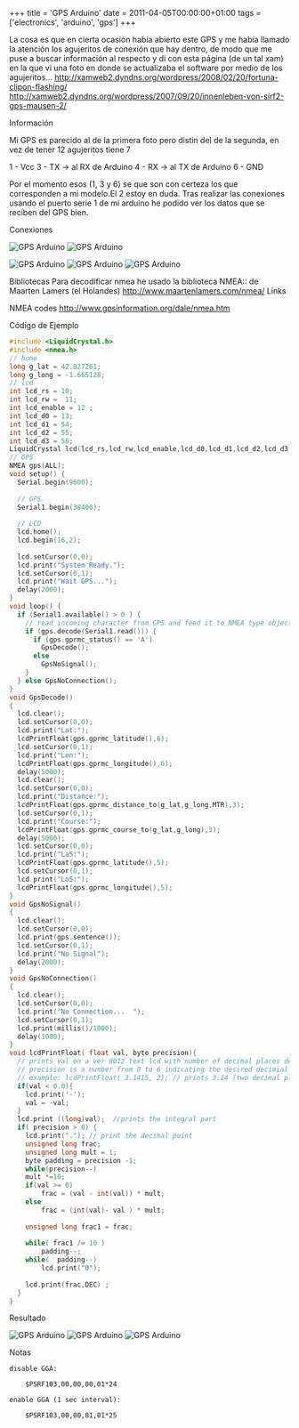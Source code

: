 +++
title = 'GPS Arduino'
date = 2011-04-05T00:00:00+01:00
tags = ['electronics', 'arduino', 'gps']
+++

La cosa es que en cierta ocasión había abierto este GPS y me había llamado la atención los agujeritos de conexión que hay dentro, de modo que me puse a buscar información al respecto y di con esta página (de un tal xam) en la que vi una foto en donde se actualizaba el software por medio de los agujeritos…
http://xamweb2.dyndns.org/wordpress/2008/02/20/fortuna-clipon-flashing/
http://xamweb2.dyndns.org/wordpress/2007/09/20/innenleben-von-sirf2-gps-mausen-2/

Información

Mi GPS es parecido al de la primera foto pero distin del de la segunda, en vez de tener 12 agujeritos tiene 7

1 - Vcc
3 - TX      -> al RX de Arduino
4 - RX      -> al TX de Arduino
6 - GND

Por el momento esos (1, 3 y 6) se que son con certeza los que corresponden a mi modelo.El 2 estoy en duda.
Tras realizar las conexiones usando el puerto serie 1 de mi arduino he podido ver los datos que se reciben del GPS bien.

Conexiones

![GPS Arduino](/images/Electronics/gps1.jpg)
![GPS Arduino](/images/Electronics/gps2.jpg)

![GPS Arduino](/images/Electronics/gps3.jpg)
![GPS Arduino](/images/Electronics/gps4.jpg)
![GPS Arduino](/images/Electronics/gps5.jpg)

Bibliotecas
Para decodificar nmea he usado la biblioteca NMEA:: de Maarten Lamers (el Holandes)
http://www.maartenlamers.com/nmea/
Links

NMEA codes
http://www.gpsinformation.org/dale/nmea.htm


Código de Ejemplo


```c	
#include <LiquidCrystal.h>
#include <nmea.h>
// home
long g_lat = 42.827261;
long g_long = -1.665128;
// lcd
int lcd_rs = 10;
int lcd_rw =  11;
int lcd_enable = 12 ;
int lcd_d0 = 13;
int lcd_d1 = 54;
int lcd_d2 = 55;
int lcd_d3 = 56;
LiquidCrystal lcd(lcd_rs,lcd_rw,lcd_enable,lcd_d0,lcd_d1,lcd_d2,lcd_d3);
// GPS
NMEA gps(ALL);   
void setup() {
  Serial.begin(9600);
 
  // GPS
  Serial1.begin(38400);
 
  // LCD
  lcd.home();
  lcd.begin(16,2);
 
  lcd.setCursor(0,0);
  lcd.print("System Ready.");
  lcd.setCursor(0,1);
  lcd.print("Wait GPS...");
  delay(2000);
}
void loop() {
  if (Serial1.available() > 0 ) {
    // read incoming character from GPS and feed it to NMEA type object
    if (gps.decode(Serial1.read())) {
      if (gps.gprmc_status() == 'A')
        GpsDecode();
      else
        GpsNoSignal();
    }   
  } else GpsNoConnection(); 
}
void GpsDecode()
{
  lcd.clear();
  lcd.setCursor(0,0);
  lcd.print("Lat:");
  lcdPrintFloat(gps.gprmc_latitude(),6);
  lcd.setCursor(0,1);
  lcd.print("Lon:");
  lcdPrintFloat(gps.gprmc_longitude(),6);
  delay(5000);
  lcd.clear();
  lcd.setCursor(0,0);
  lcd.print("Distance:");
  lcdPrintFloat(gps.gprmc_distance_to(g_lat,g_long,MTR),3);
  lcd.setCursor(0,1);
  lcd.print("Course:");
  lcdPrintFloat(gps.gprmc_course_to(g_lat,g_long),3);
  delay(5000);
  lcd.setCursor(0,0);
  lcd.print("La5:");
  lcdPrintFloat(gps.gprmc_latitude(),5);
  lcd.setCursor(0,1);
  lcd.print("Lo5:");
  lcdPrintFloat(gps.gprmc_longitude(),5);
}
void GpsNoSignal()
{
  lcd.clear();
  lcd.setCursor(0,0);
  lcd.print(gps.sentence());
  lcd.setCursor(0,1);
  lcd.print("No Signal"); 
  delay(2000);
}
void GpsNoConnection()
{
  lcd.clear();
  lcd.setCursor(0,0);
  lcd.print("No Connection...  ");
  lcd.setCursor(0,1);
  lcd.print(millis()/1000);
  delay(1000);
}
void lcdPrintFloat( float val, byte precision){
  // prints val on a ver 0012 text lcd with number of decimal places determine by precision
  // precision is a number from 0 to 6 indicating the desired decimial places
  // example: lcdPrintFloat( 3.1415, 2); // prints 3.14 (two decimal places)
  if(val < 0.0){
    lcd.print('-');
    val = -val;
  }
  lcd.print ((long)val);  //prints the integral part
  if( precision > 0) {
    lcd.print("."); // print the decimal point
    unsigned long frac;
    unsigned long mult = 1;
    byte padding = precision -1;
    while(precision--)
    mult *=10;
    if(val >= 0)
        frac = (val - int(val)) * mult;
    else
        frac = (int(val)- val ) * mult;
       
    unsigned long frac1 = frac;
   
    while( frac1 /= 10 )
        padding--;
    while(  padding--)
        lcd.print("0");
       
    lcd.print(frac,DEC) ;
  }
}
```

Resultado

![GPS Arduino](/images/Electronics/gps6.jpg)
![GPS Arduino](/images/Electronics/gps7.jpg)
![GPS Arduino](/images/Electronics/gps8.jpg)

Notas

```shell
disable GGA:

	$PSRF103,00,00,00,01*24

enable GGA (1 sec interval):

	$PSRF103,00,00,01,01*25
```    